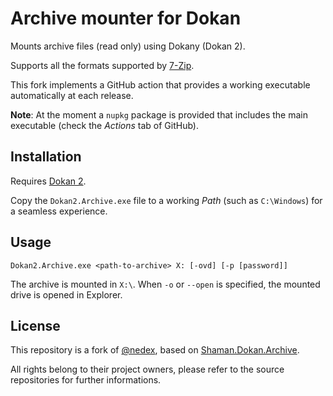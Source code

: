 # Archive mounter for Dokan

Mounts archive files (read only) using Dokany (Dokan 2).

Supports all the formats supported by [7-Zip](https://www.7-zip.org/).

This fork implements a GitHub action that provides a working executable automatically at each release.

**Note**: At the moment a `nupkg` package is provided that includes the main executable (check the *Actions* tab of GitHub).

## Installation

Requires [Dokan 2](http://dokan-dev.github.io/).

Copy the `Dokan2.Archive.exe` file to a working *Path* (such as `C:\Windows`) for a seamless experience.

## Usage

`Dokan2.Archive.exe <path-to-archive> X: [-ovd] [-p [password]]`

The archive is mounted in `X:\`. When `-o` or `--open` is specified, the mounted drive is opened in Explorer.

## License

This repository is a fork of [@nedex](https://github.com/nedex), based on [Shaman.Dokan.Archive](https://github.com/antiufo/Shaman.Dokan.Archive).

All rights belong to their project owners, please refer to the source repositories for further informations.
